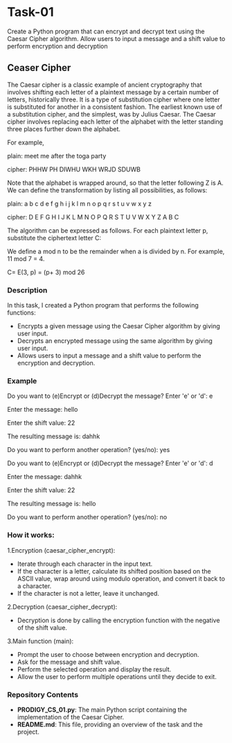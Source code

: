 # Task-01
Create a Python program that can encrypt and decrypt text using the Caesar Cipher algorithm. Allow users to input a message and a shift value to perform encryption and decryption

## Ceaser Cipher
The Caesar cipher is a classic example of ancient cryptography that involves shifting each letter of a plaintext message by a certain number of letters, historically three.  It is a type of substitution cipher where one letter is substituted for another in a consistent fashion. The earliest known use of a substitution cipher, and the simplest, was by Julius Caesar. The Caesar cipher involves replacing each letter of the alphabet with the letter standing three places further down the alphabet.

For example,

plain: meet me after the toga party

cipher: PHHW PH DIWHU WKH WRJD SDUWB

Note that the alphabet is wrapped around, so that the letter following Z is A. We can define the transformation by listing all possibilities, as follows:

plain: a b c d e f g h i j k l m n o p q r s t u v w x y z

cipher: D E F G H I J K L M N O P Q R S T U V W X Y Z A B C

The algorithm can be expressed as follows. For each plaintext letter p, substitute the ciphertext letter C:

We define a mod n to be the remainder when a is divided by n. For example, 11 mod 7 = 4.

C= E(3, p) = (p+ 3) mod 26


### Description
In this task, I created a Python program that performs the following functions:

- Encrypts a given message using the Caesar Cipher algorithm by giving user input.
- Decrypts an encrypted message using the same algorithm by giving user input.
- Allows users to input a message and a shift value to perform the encryption and decryption.


### Example
Do you want to (e)Encrypt or (d)Decrypt the message? Enter 'e' or 'd': e

Enter the message: hello

Enter the shift value: 22

The resulting message is: dahhk

Do you want to perform another operation? (yes/no): yes

Do you want to (e)Encrypt or (d)Decrypt the message? Enter 'e' or 'd': d

Enter the message: dahhk

Enter the shift value: 22

The resulting message is: hello

Do you want to perform another operation? (yes/no): no


### How it works:
1.Encryption (caesar_cipher_encrypt):
   
- Iterate through each character in the input text.
- If the character is a letter, calculate its shifted position based on the ASCII value, wrap around using modulo operation, and convert it back to a character.
- If the character is not a letter, leave it unchanged.

2.Decryption (caesar_cipher_decrypt):
- Decryption is done by calling the encryption function with the negative of the shift value.

3.Main function (main):
- Prompt the user to choose between encryption and decryption.
- Ask for the message and shift value.
- Perform the selected operation and display the result.
- Allow the user to perform multiple operations until they decide to exit.


### Repository Contents
- **PRODIGY_CS_01.py**: The main Python script containing the implementation of the Caesar Cipher.
- **README.md**: This file, providing an overview of the task and the project.
